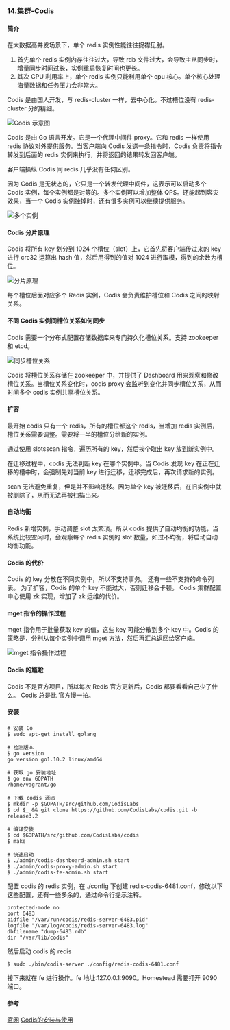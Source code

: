 ### 14.集群-Codis

#### 简介
在大数据高并发场景下，单个 redis 实例性能往往捉襟见肘。
1. 首先单个 redis 实例内存往往过大，导致 rdb 文件过大，会导致主从同步时，增量同步时间过长，实例重启恢复时间也更长。
2. 其次 CPU 利用率上，单个 redis 实例只能利用单个 cpu 核心。单个核心处理海量数据和任务压力会非常大。


Codis 是由国人开发，与 redis-cluster 一样，去中心化。不过槽位没有 redis-cluster 分的精细。

![Codis 示意图](https://kagami-1259053372.cos.ap-chengdu.myqcloud.com/images/15713692940961.jpg)


Codis 是由 Go 语言开发。它是一个代理中间件 proxy。它和 redis 一样使用 redis 协议对外提供服务。当客户端向 Codis 发送一条指令时，Codis 负责将指令转发到后面的  redis 实例来执行，并将返回的结果转发回客户端。

客户端操纵 Codis 同 redis 几乎没有任何区别。

因为 Codis 是无状态的，它只是一个转发代理中间件，这表示可以启动多个 Codis 实例，每个实例都是对等的。多个实例可以增加整体 QPS。还能起到容灾效果，当一个 Codis  实例挂掉时，还有很多实例可以继续提供服务。

![多个实例](https://kagami-1259053372.cos.ap-chengdu.myqcloud.com/images/15713693103681.jpg)


#### Codis 分片原理
Codis 将所有 key 划分到 1024 个槽位（slot）上，它首先将客户端传过来的 key 进行 crc32 运算出 hash 值，然后用得到的值对 1024 进行取模，得到的余数为槽位。

![分片原理](https://kagami-1259053372.cos.ap-chengdu.myqcloud.com/images/15713693279622.jpg)


每个槽位后面对应多个 Redis 实例，Codis 会负责维护槽位和 Codis 之间的映射关系。

#### 不同 Codis 实例间槽位关系如何同步
Codis 需要一个分布式配置存储数据库来专门持久化槽位关系。支持 zookeeper 和 etcd。

![同步槽位关系](https://kagami-1259053372.cos.ap-chengdu.myqcloud.com/images/15713693432932.jpg)


Codis 将槽位关系存储在 zookeeper 中，并提供了 Dashboard 用来观察和修改槽位关系。当槽位关系变化时，codis proxy 会监听到变化并同步槽位关系，从而时间多个 codis 实例共享槽位关系。



#### 扩容
最开始 codis 只有一个 redis，所有的槽位都这个 redis，当增加 redis 实例后，槽位关系需要调整。需要将一半的槽位分给新的实例。

通过使用 slotsscan 指令，遍历所有的 key，然后挨个取出 key 放到新实例中。

在迁移过程中，codis 无法判断 key 在哪个实例中。当 Codis 发现 key 在正在迁移的槽中时，会强制先对当前 key 进行迁移，迁移完成后，再次请求新的实例。

scan 无法避免重复，但是并不影响迁移。因为单个 key 被迁移后，在旧实例中就被删除了，从而无法再被扫描出来。


#### 自动均衡
Redis 新增实例，手动调整 slot 太繁琐。所以 codis 提供了自动均衡的功能，当系统比较空闲时，会观察每个 redis 实例的 slot 数量，如过不均衡，将启动自动均衡功能。


#### Codis 的代价
Codis 的 key 分散在不同实例中，所以不支持事务。
还有一些不支持的命令列表。
为了扩容，Codis 的单个 key 不能过大，否则迁移会卡顿。
Codis 集群配置中心使用 zk 实现，增加了 zk 运维的代价。

#### mget 指令的操作过程
mget 指令用于批量获取 key 的值，这些 key 可能分散到多个 key 中。Codis 的策略是，分别从每个实例中调用 mget 方法，然后再汇总返回给客户端。

![mget 指令操作过程](https://kagami-1259053372.cos.ap-chengdu.myqcloud.com/images/15713693622852.jpg)


#### Codis 的尴尬
Codis 不是官方项目，所以每次 Redis 官方更新后，Codis 都要看看自己少了什么。
Codis 总是比 官方慢一拍。




#### 安装
```shell
# 安装 Go
$ sudo apt-get install golang

# 检测版本
$ go version
go version go1.10.2 linux/amd64

# 获取 go 安装地址
$ go env GOPATH
/home/vagrant/go

# 下载 codis 源码
$ mkdir -p $GOPATH/src/github.com/CodisLabs
$ cd $_ && git clone https://github.com/CodisLabs/codis.git -b release3.2

# 编译安装
$ cd $GOPATH/src/github.com/CodisLabs/codis
$ make

# 快速启动
$ ./admin/codis-dashboard-admin.sh start
$ ./admin/codis-proxy-admin.sh start
$ ./admin/codis-fe-admin.sh start
```

配置 codis 的 redis 实例，在 ./config 下创建 redis-codis-6481.conf，修改以下这些配置，还有一些多余的，通过命令行提示注释。
```shell
protected-mode no
port 6483
pidfile "/var/run/codis/redis-server-6483.pid"
logfile "/var/log/codis/redis-server-6483.log"
dbfilename "dump-6483.rdb"
dir "/var/lib/codis"
```
然后启动 codis 的 redis
```shell
$ sudo ./bin/codis-server ./config/redis-codis-6481.conf
```

接下来就在 fe 进行操作。fe 地址:127.0.0.1:9090。Homestead 需要打开 9090 端口。

#### 参考

[官网](https://github.com/CodisLabs/codis/blob/release3.2/doc/tutorial_zh.md)
[Codis的安装与使用](https://blog.csdn.net/wangqi880/article/details/65443830)